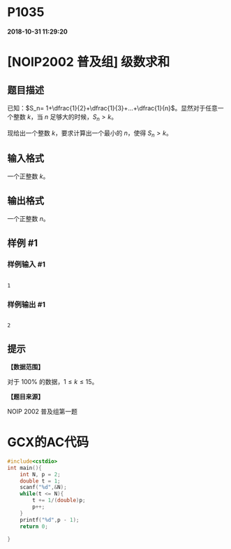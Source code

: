
# P1035

**2018-10-31 11:29:20**
    
# [NOIP2002 普及组] 级数求和

## 题目描述

已知：$S_n= 1+\dfrac{1}{2}+\dfrac{1}{3}+…+\dfrac{1}{n}$。显然对于任意一个整数 $k$，当 $n$ 足够大的时候，$S_n>k$。

现给出一个整数 $k$，要求计算出一个最小的 $n$，使得 $S_n>k$。

## 输入格式

一个正整数 $k$。

## 输出格式

一个正整数 $n$。

## 样例 #1

### 样例输入 #1

```
1
```

### 样例输出 #1

```
2
```

## 提示

**【数据范围】**

对于 $100\%$ 的数据，$1\le k \le 15$。

**【题目来源】**

NOIP 2002 普及组第一题

# GCX的AC代码
```cpp
#include<cstdio>
int main(){
    int N, p = 2;
    double t = 1;
    scanf("%d",&N);
    while(t <= N){
        t += 1/(double)p;
        p++;
    }
    printf("%d",p - 1);
    return 0;
    
}
```


